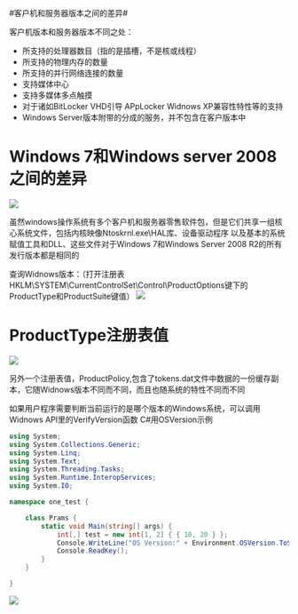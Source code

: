 #客户机和服务器版本之间的差异#

客户机版本和服务器版本不同之处：
* 所支持的处理器数目（指的是插槽，不是核或线程）
* 所支持的物理内存的数量
* 所支持的并行网络连接的数量
* 支持媒体中心
* 支持多媒体多点触摸
* 对于诸如BitLocker VHD引导 APpLocker Widnows XP兼容性特性等的支持
*  Windows Server版本附带的分成的服务，并不包含在客户版本中

# Windows 7和Windows server 2008之间的差异
![](https://s2.ax1x.com/2019/11/29/QkMc7Q.png)


虽然windows操作系统有多个客户机和服务器零售软件包，但是它们共享一组核心系统文件，包括内核映像Ntoskrnl.exe\HAL库、设备驱动程序
以及基本的系统赋值工具和DLL、这些文件对于Windows 7和Windows Server 2008 R2的所有发行版本都是相同的

查询Widnows版本：（打开注册表HKLM\SYSTEM\CurrentControlSet\Control\ProductOptions键下的ProductType和ProductSuite键值）
![](https://s2.ax1x.com/2019/11/29/Qklrdg.png)

# ProductType注册表值
![](https://s2.ax1x.com/2019/11/29/QklcJs.png)

另外一个注册表值，ProductPolicy,包含了tokens.dat文件中数据的一份缓存副本，它随Widnows版本不同而不同，而且也随系统的特性不同而不同

如果用户程序需要判断当前运行的是哪个版本的Windows系统，可以调用Widnows API里的VerifyVersion函数
C#用OSVersion示例
```C#
using System;
using System.Collections.Generic;
using System.Linq;
using System.Text;
using System.Threading.Tasks;
using System.Runtime.InteropServices;
using System.IO;

namespace one_test {

    class Prams {
        static void Main(string[] args) {
            int[,] test = new int[1, 2] { { 10, 20 } };
            Console.WriteLine("OS Version:" + Environment.OSVersion.ToString());
            Console.ReadKey();
        }
    }

}
```
![](https://s2.ax1x.com/2019/11/29/Qk05gU.png)


